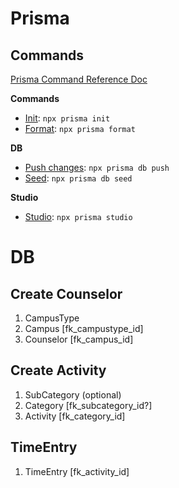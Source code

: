 # Prisma
## Commands

[Prisma Command Reference Doc](https://www.prisma.io/docs/reference/api-reference/command-reference)

**Commands**
- [Init](https://www.prisma.io/docs/reference/api-reference/command-reference#init): `npx prisma init`
- [Format](https://www.prisma.io/docs/reference/api-reference/command-reference#format): `npx prisma format`

**DB**
- [Push changes](https://www.prisma.io/docs/reference/api-reference/command-reference#db-push): `npx prisma db push`
- [Seed](https://www.prisma.io/docs/reference/api-reference/command-reference#db-seed): `npx prisma db seed`

**Studio**
- [Studio](https://www.prisma.io/docs/reference/api-reference/command-reference#studio): `npx prisma studio`


# DB
## Create Counselor
1. CampusType
2. Campus [fk_campustype_id]
3. Counselor [fk_campus_id]

## Create Activity
1. SubCategory (optional)
2. Category [fk_subcategory_id?]
3. Activity [fk_category_id]

## TimeEntry
1. TimeEntry [fk_activity_id]

